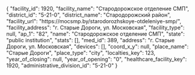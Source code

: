 {
    "facility_id": 1920,
    "facility_name": "Стародорожское отделение СМП",
    "district_id": "5-21-0",
    "district_name": "Стародорожский район",
    "facility_url": "https:\/\/mocsmp.by\/starodorozhskoye-otdeleniye-smp\/",
    "facility_address": "г. Старые Дороги, ул. Московская",
    "facility_type": null,
    "ap_1": "82",
    "name": "Стародорожское отделение СМП",
    "state": "public institution",
    "stats": [],
    "med_id": 389,
    "address": "г. Старые Дороги, ул. Московская",
    "devices": [],
    "coord_x_y": null,
    "place_name": "Старые Дороги",
    "place_type": "city",
    "localties_key": 123,
    "year_of_closing": null,
    "year_of_opening": "0",
    "healthcare_facility_key": 1920,
    "administrative_division_id": "5-21-0"
}